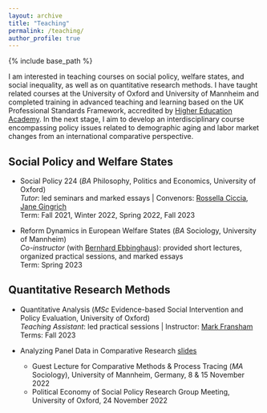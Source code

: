 ```yaml
---
layout: archive
title: "Teaching"
permalink: /teaching/
author_profile: true
---
```


{% include base_path %}

I am interested in teaching courses on social policy, welfare states, and social inequality, as well as on quantitative research methods. I have taught related courses at the University of Oxford and University of Mannheim and completed training in advanced teaching and learning based on the UK Professional Standards Framework, accredited by [Higher Education Academy](https://www.advance-he.ac.uk/fellowship). In the next stage, I aim to develop an interdisciplinary course encompassing policy issues related to demographic aging and labor market changes from an international comparative perspective. 


## Social Policy and Welfare States
* Social Policy 224 (*BA* Philosophy, Politics and Economics, University of Oxford)  
*Tutor*: led seminars and marked essays | Convenors: [Rossella Ciccia](https://www.spi.ox.ac.uk/people/dr-rossella-ciccia), [Jane Gingrich](https://www.spi.ox.ac.uk/people/jane-gingrich)  
Term: Fall 2021, Winter 2022, Spring 2022, Fall 2023

* Reform Dynamics in European Welfare States (*BA* Sociology, University of Mannheim)  
*Co-instructor* (with [Bernhard Ebbinghaus](https://ebbinghaus.blog/)): provided short lectures, organized practical sessions, and marked essays  
Term: Spring 2023


## Quantitative Research Methods
* Quantitative Analysis (*MSc* Evidence-based Social Intervention and Policy Evaluation, University of Oxford)  
*Teaching Assistant*: led practical sessions | Instructor: [Mark Fransham](https://mfransham.github.io/)
Terms: Fall 2023

* Analyzing Panel Data in Comparative Research [slides](../files/RGSPP_2022.pdf)
  - Guest Lecture for Comparative Methods & Process Tracing (*MA* Sociology), University of Mannheim, Germany, 8 & 15 November 2022
  - Political Economy of Social Policy Research Group Meeting, University of Oxford, 24 November 2022

